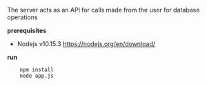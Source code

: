 The server acts as an API for calls made from the user for database operations

**prerequisites**
* Nodejs v10.15.3 https://nodejs.org/en/download/

**run**
```
    npm install
    node app.js
```

